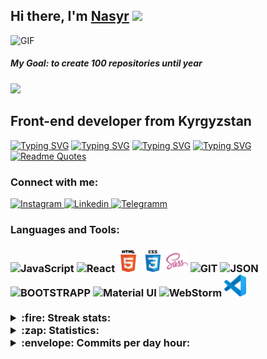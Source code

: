 <h2>Hi there, I'm <a href="https://resume-pdf-six.vercel.app/" target="_blank">Nasyr</a> 
<img src="https://github.com/blackcater/blackcater/raw/main/images/Hi.gif" height="27"/></h2>
<img aligh='right' src="https://camo.githubusercontent.com/2309797487e5e969659a3b545c96151807b04120a9cc2985f632ec94ba00c9f3/68747470733a2f2f6d656469612e67697068792e636f6d2f6d656469612f53576f536b4e36447854737a71494b4571762f67697068792e676966" alt="GIF" wigth="100" height="200" aligh="right"/>
<h5>My Goal: to create 100 repositories until year</h5>

![](https://komarev.com/ghpvc/?username=EsNasyr)

<h2>Front-end developer from Kyrgyzstan</h2>  

[![Typing SVG](https://readme-typing-svg.herokuapp.com?color=%2336BCF7&lines=I+love+coding)](https://git.io/typing-svg)
[![Typing SVG](https://readme-typing-svg.herokuapp.com?color=%2336BCF7&lines=I+keep+learning+JavaScript)](https://git.io/typing-svg)
[![Typing SVG](https://readme-typing-svg.herokuapp.com?color=%2336BCF7&lines=I+love+reading+books)](https://git.io/typing-svg)
[![Typing SVG](https://readme-typing-svg.herokuapp.com?color=%2336BCF7&lines=I+prefer+working+at+home)](https://git.io/typing-svg)
[![Readme Quotes](https://quotes-github-readme.vercel.app/api?type=horizontal&theme=dark)](https://github.com/piyushsuthar/github-readme-quotes)




<h3>Connect with me:</h3>
<a href='https://www.instagram.com/dev.nasa/'>
<img alt='Instagram' src='https://cdn-icons-png.flaticon.com/512/2111/2111463.png' width='30'/>
</a>
<a href='https://www.linkedin.com/in/nasyr-esenbaev-aa5574225/'>
<img alt='Linkedin' src='https://cdn1.iconfinder.com/data/icons/logotypes/32/square-linkedin-256.png' width='30'/>
</a>
<a href='https://t.me/EsNasyr'>
<img alt='Telegramm' src='https://img.icons8.com/color/344/telegram-app--v1.png' width='30'/>
</a>



<h3>Languages and Tools:<h3/>
<img alt='JavaScript' src="https://img.icons8.com/color/344/javascript--v1.png" width='35'/>
<img alt='React' src="https://img.icons8.com/officel/344/react.png" width='35'/>
<img alt='HTML' src="https://raw.githubusercontent.com/github/explore/80688e429a7d4ef2fca1e82350fe8e3517d3494d/topics/html/html.png" width='35'/>
<img alt='CSS' src="https://raw.githubusercontent.com/github/explore/80688e429a7d4ef2fca1e82350fe8e3517d3494d/topics/css/css.png" width='35'/>
<img alt='SASS' src="https://raw.githubusercontent.com/github/explore/80688e429a7d4ef2fca1e82350fe8e3517d3494d/topics/sass/sass.png" width='35'/>
<img alt='GIT' src="https://img.icons8.com/color/344/git.png" width='35'/>
<img alt='JSON' src="https://img.icons8.com/color/344/json--v1.png" width='35'/>
<img alt='BOOTSTRAPP' src="https://img.icons8.com/color/344/bootstrap.png" width='35'/>
<img alt='Material UI' src="https://img.icons8.com/color/344/material-ui.png" width='35'/>
<img alt='WebStorm' src="https://img.icons8.com/color/344/webstorm.png" width='35'/>
<img alt='VisualStudioCode' src="https://raw.githubusercontent.com/github/explore/80688e429a7d4ef2fca1e82350fe8e3517d3494d/topics/visual-studio-code/visual-studio-code.png" width='35'/>


<br/>
<br/>

<details>
  <summary>:fire: Streak stats:</summary>

[![GitHub Streak](https://github-readme-streak-stats.herokuapp.com/?user=EsNasyr)](https://git.io/streak-stats)
  
</details>

<details>
  <summary>:zap: Statistics:</summary>

[![Top Langs](https://github-readme-stats.vercel.app/api/top-langs/?username=EsNasyr&layout=compact)](https://github.com/anuraghazra/github-readme-stats)
  
[![Anurag's GitHub stats](https://github-readme-stats.vercel.app/api?username=EsNasyr)](https://github.com/anuraghazra/github-readme-stats)
</details>

<details>
  <summary>:envelope: Commits per day hour:</summary>

![](https://github-profile-summary-cards.vercel.app/api/cards/productive-time?username=EsNasyr&theme=default)
  
</details>



